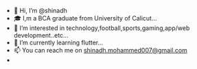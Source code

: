 - 👋 Hi, I’m @shinadh
- 🎓 I,m a BCA graduate from University of Calicut...
- 👀 I’m interested in technology,football,sports,gaming,app/web development..etc...
- 🌱 I’m currently learning flutter...
- 📫 You can reach me on shinadh.mohammed007@gmail.com 
- 

<!---
shinadh/shinadh is a ✨ special ✨ repository because its `README.md` (this file) appears on your GitHub profile.
You can click the Preview link to take a look at your changes.
--->
